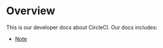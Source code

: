 # Overview
This is our developer docs about CircleCI. Our docs includes:

- [Note](circleci/note.md)